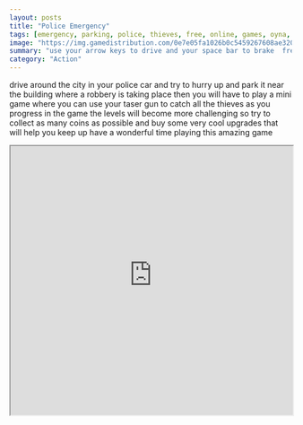 ```yaml
---
layout: posts
title: "Police Emergency"
tags: [emergency, parking, police, thieves, free, online, games, oyna, game, free, games, play, play, games]
image: "https://img.gamedistribution.com/0e7e05fa1026b0c5459267608ae320b8.jpg"
summary: "use your arrow keys to drive and your space bar to brake  free online games oyna game free games play play games"
category: "Action"
---
```


drive around the city in your police car and try to hurry up and park it near the building where a robbery is taking place then you will have to play a mini game where you can use your taser gun to catch all the thieves as you progress in the game the levels will become more challenging so try to collect as many coins as possible and buy some very cool upgrades that will help you keep up have a wonderful time playing this amazing game

<iframe width="100%" height="480px;" src="https://flash.gamedistribution.com?game=0e7e05fa1026b0c5459267608ae320b8"></iframe>